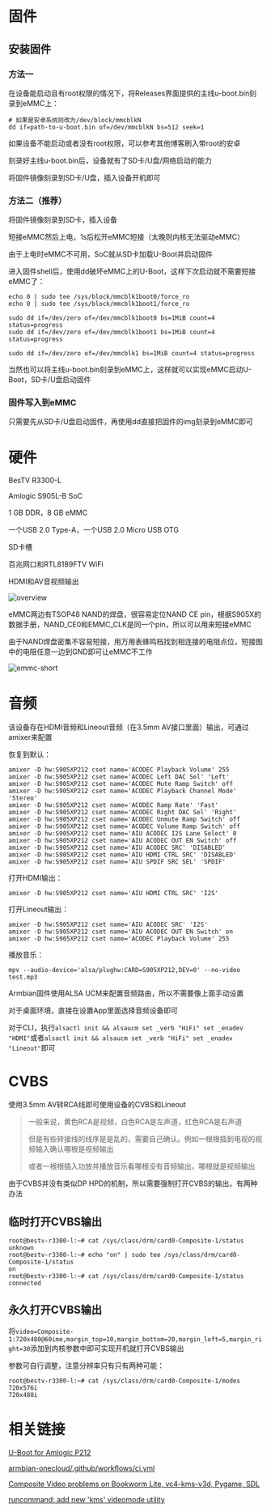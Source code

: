 # 固件

## 安装固件

### 方法一

在设备能启动且有root权限的情况下，将Releases界面提供的主线u-boot.bin刻录到eMMC上：

```
# 如果是安卓系统则改为/dev/block/mmcblkN
dd if=path-to-u-boot.bin of=/dev/mmcblkN bs=512 seek=1
```

如果设备不能启动或者没有root权限，可以参考其他博客刷入带root的安卓

刻录好主线u-boot.bin后，设备就有了SD卡/U盘/网络启动的能力

将固件镜像刻录到SD卡/U盘，插入设备开机即可

### 方法二（推荐）

将固件镜像刻录到SD卡，插入设备

短接eMMC然后上电，1s后松开eMMC短接（太晚则内核无法驱动eMMC）

由于上电时eMMC不可用，SoC就从SD卡加载U-Boot并启动固件

进入固件shell后，使用dd破坏eMMC上的U-Boot，这样下次启动就不需要短接eMMC了：

```
echo 0 | sudo tee /sys/block/mmcblk1boot0/force_ro
echo 0 | sudo tee /sys/block/mmcblk1boot1/force_ro

sudo dd if=/dev/zero of=/dev/mmcblk1boot0 bs=1MiB count=4 status=progress
sudo dd if=/dev/zero of=/dev/mmcblk1boot1 bs=1MiB count=4 status=progress

sudo dd if=/dev/zero of=/dev/mmcblk1 bs=1MiB count=4 status=progress
```

当然也可以将主线u-boot.bin刻录到eMMC上，这样就可以实现eMMC启动U-Boot，SD卡/U盘启动固件

### 固件写入到eMMC

只需要先从SD卡/U盘启动固件，再使用dd直接把固件的img刻录到eMMC即可

# 硬件

BesTV R3300-L

Amlogic S905L-B SoC

1 GB DDR，8 GB eMMC

一个USB 2.0 Type-A，一个USB 2.0 Micro USB OTG

SD卡槽

百兆网口和RTL8189FTV WiFi

HDMI和AV音视频输出

![overview](pictures/overview.jpg)

eMMC两边有TSOP48 NAND的焊盘，很容易定位NAND CE pin，根据S905X的数据手册，NAND_CE0和EMMC_CLK是同一个pin，所以可以用来短接eMMC

由于NAND焊盘密集不容易短接，用万用表蜂鸣档找到相连接的电阻点位，短接图中的电阻任意一边到GND即可让eMMC不工作

![emmc-short](pictures/emmc-short.jpg)

# 音频

该设备存在HDMI音频和Lineout音频（在3.5mm AV接口里面）输出，可通过amixer来配置

恢复到默认：

```
amixer -D hw:S905XP212 cset name='ACODEC Playback Volume' 255
amixer -D hw:S905XP212 cset name='ACODEC Left DAC Sel' 'Left'
amixer -D hw:S905XP212 cset name='ACODEC Mute Ramp Switch' off
amixer -D hw:S905XP212 cset name='ACODEC Playback Channel Mode' 'Stereo'
amixer -D hw:S905XP212 cset name='ACODEC Ramp Rate' 'Fast'
amixer -D hw:S905XP212 cset name='ACODEC Right DAC Sel' 'Right'
amixer -D hw:S905XP212 cset name='ACODEC Unmute Ramp Switch' off
amixer -D hw:S905XP212 cset name='ACODEC Volume Ramp Switch' off
amixer -D hw:S905XP212 cset name='AIU ACODEC I2S Lane Select' 0
amixer -D hw:S905XP212 cset name='AIU ACODEC OUT EN Switch' off
amixer -D hw:S905XP212 cset name='AIU ACODEC SRC' 'DISABLED'
amixer -D hw:S905XP212 cset name='AIU HDMI CTRL SRC' 'DISABLED'
amixer -D hw:S905XP212 cset name='AIU SPDIF SRC SEL' 'SPDIF'
```

打开HDMI输出：

```
amixer -D hw:S905XP212 cset name='AIU HDMI CTRL SRC' 'I2S'
```

打开Lineout输出：

```
amixer -D hw:S905XP212 cset name='AIU ACODEC SRC' 'I2S'
amixer -D hw:S905XP212 cset name='AIU ACODEC OUT EN Switch' on
amixer -D hw:S905XP212 cset name='ACODEC Playback Volume' 255
```

播放音乐：

```
mpv --audio-device='alsa/plughw:CARD=S905XP212,DEV=0' --no-video test.mp3
```

Armbian固件使用ALSA UCM来配置音频路由，所以不需要像上面手动设置

对于桌面环境，直接在设置App里面选择音频设备即可

对于CLI，执行`alsactl init && alsaucm set _verb "HiFi" set _enadev "HDMI"`或者`alsactl init && alsaucm set _verb "HiFi" set _enadev "Lineout"`即可

# CVBS

使用3.5mm AV转RCA线即可使用设备的CVBS和Lineout

> 一般来说，黄色RCA是视频，白色RCA是左声道，红色RCA是右声道
>
> 但是有些转接线的线序是是乱的，需要自己确认。例如一根根插到电视的视频输入确认哪根是视频输出
>
> 或者一根根插入功放并播放音乐看哪根没有音频输出，哪根就是视频输出

由于CVBS并没有类似DP HPD的机制，所以需要强制打开CVBS的输出，有两种办法

## 临时打开CVBS输出

```
root@bestv-r3300-l:~# cat /sys/class/drm/card0-Composite-1/status 
unknown
root@bestv-r3300-l:~# echo "on" | sudo tee /sys/class/drm/card0-Composite-1/status
on
root@bestv-r3300-l:~# cat /sys/class/drm/card0-Composite-1/status 
connected
```

## 永久打开CVBS输出

将`video=Composite-1:720x480@60ime,margin_top=10,margin_bottom=20,margin_left=5,margin_right=30`添加到内核参数中即可实现开机就打开CVBS输出

参数可自行调整，注意分辨率只有只有两种可能：

```
root@bestv-r3300-l:~# cat /sys/class/drm/card0-Composite-1/modes 
720x576i
720x480i
```

# 相关链接

[U-Boot for Amlogic P212](https://github.com/u-boot/u-boot/blob/master/doc/board/amlogic/p212.rst)

[armbian-onecloud/.github/workflows/ci.yml](https://github.com/hzyitc/armbian-onecloud/blob/readme/.github/workflows/ci.yml)

[Composite Video problems on Bookworm Lite, vc4-kms-v3d, Pygame, SDL](https://forums.raspberrypi.com/viewtopic.php?t=383423)

[runcommand: add new 'kms' videomode utility](https://github.com/RetroPie/RetroPie-Setup/pull/3842#issuecomment-2007219761)
